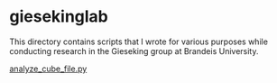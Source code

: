 # giesekinglab
This directory contains scripts that I wrote for various purposes while conducting research in the Gieseking group at Brandeis University. 

[analyze_cube_file.py](https://github.com/carinaluo21/giesekinglab/blob/f7f4662c1dfc198b9056bc1296c02b19cceea7d0/analyze_cube_file.py)
